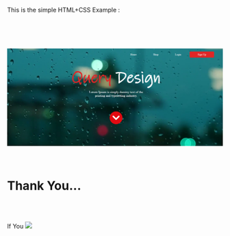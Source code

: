 <p>This is the simple HTML+CSS Example : </p>
<br>
<br>
<br>
<br>
<img src="Image/Sample.png">
</img>
<br>
<br>
<br>
<h1>Thank You... </h1>
<br><br>
<p> If You <img src="Image/heart.png> </img> this Repo please give a <img src="Image/star.png"></img></p>
<br>

